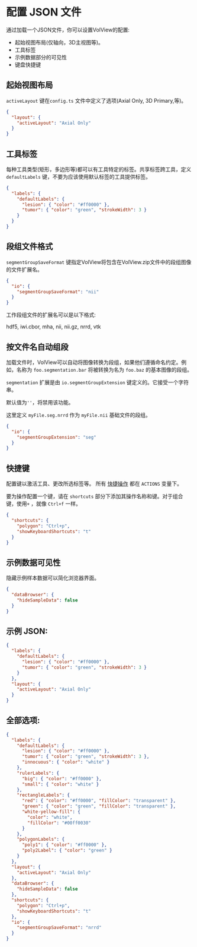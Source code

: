 # 配置 JSON 文件

通过加载一个JSON文件，你可以设置VolView的配置:

- 起始视图布局(仅轴向，3D主视图等)。
- 工具标签
- 示例数据部分的可见性
- 键盘快捷键

## 起始视图布局

`activeLayout` 键在`config.ts` 文件中定义了选项(Axial Only, 3D Primary,等)。
```json
{
  "layout": {
    "activeLayout": "Axial Only"
  }
}
```

## 工具标签

每种工具类型(矩形，多边形等)都可以有工具特定的标签。共享标签跨工具，定义 `defaultLabels` 键，不要为应该使用默认标签的工具提供标签。

```json
{
  "labels": {
    "defaultLabels": {
      "lesion": { "color": "#ff0000" },
      "tumor": { "color": "green", "strokeWidth": 3 }
    }
  }
}
```

## 段组文件格式

`segmentGroupSaveFormat` 键指定VolView将包含在VolView.zip文件中的段组图像的文件扩展名。


```json
{
  "io": {
    "segmentGroupSaveFormat": "nii"
  }
}
```

工作段组文件的扩展名可以是以下格式:

hdf5, iwi.cbor, mha, nii, nii.gz, nrrd, vtk

## 按文件名自动组段

加载文件时，VolView可以自动将图像转换为段组，如果他们遵循命名约定。例如，名称为 `foo.segmentation.bar` 将被转换为名为 `foo.baz` 的基本图像的段组。

`segmentation` 扩展是由 `io.segmentGroupExtension` 键定义的。它接受一个字符串。

默认值为`''`，将禁用该功能。

这里定义 `myFile.seg.nrrd` 作为 `myFile.nii` 基础文件的段组。

```json
{
  "io": {
    "segmentGroupExtension": "seg"
  }
}
```

## 快捷键

配置键以激活工具、更改所选标签等。
所有 [快捷操作](..\src\constants.ts#L24) 都在 `ACTIONS` 变量下。

要为操作配置一个键，请在 `shortcuts` 部分下添加其操作名称和键。对于组合键，使用`+` ，就像 `Ctrl+f` 一样。

```json
{
  "shortcuts": {
    "polygon": "Ctrl+p",
    "showKeyboardShortcuts": "t"
  }
}
```

## 示例数据可见性

隐藏示例样本数据可以简化浏览器界面。

```json
{
  "dataBrowser": {
    "hideSampleData": false
  }
}
```

## 示例 JSON:

```json
{
  "labels": {
    "defaultLabels": {
      "lesion": { "color": "#ff0000" },
      "tumor": { "color": "green", "strokeWidth": 3 }
    }
  },
  "layout": {
    "activeLayout": "Axial Only"
  }
}
```

## 全部选项:

```json
{
  "labels": {
    "defaultLabels": {
      "lesion": { "color": "#ff0000" },
      "tumor": { "color": "green", "strokeWidth": 3 },
      "innocuous": { "color": "white" }
    },
    "rulerLabels": {
      "big": { "color": "#ff0000" },
      "small": { "color": "white" }
    },
    "rectangleLabels": {
      "red": { "color": "#ff0000", "fillColor": "transparent" },
      "green": { "color": "green", "fillColor": "transparent" },
      "white-yellow-fill": {
        "color": "white",
        "fillColor": "#00ff0030"
      }
    },
    "polygonLabels": {
      "poly1": { "color": "#ff0000" },
      "poly2Label": { "color": "green" }
    }
  },
  "layout": {
    "activeLayout": "Axial Only"
  },
  "dataBrowser": {
    "hideSampleData": false
  },
  "shortcuts": {
    "polygon": "Ctrl+p",
    "showKeyboardShortcuts": "t"
  },
  "io": {
    "segmentGroupSaveFormat": "nrrd"
  }
}
```
